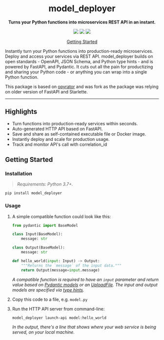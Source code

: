 <!-- markdownlint-disable MD033 MD041 -->
<h1 align="center">
    model_deployer
</h1>

<p align="center">
    <strong>Turns your Python functions into microservices REST API in an instant.</strong>
</p>

<p align="center">
    <a href="https://pypi.org/project/opyrator/" title="Python Version"><img src="https://img.shields.io/badge/Python-3.7%2B-blue&style=flat"></a>
    <a href="https://github.com/dubuisa/model_deployer/blob/main/LICENSE" title="Project License"><img src="https://img.shields.io/badge/License-MIT-green.svg"></a>
    <a href="https://github.com/dubuisa/model_deployer/actions?query=workflow/CI" title="Build status"><img src="https://img.shields.io/github/workflow/status/dubuisa/model_deployer/CI?style=flat"></a>
</p>

<p align="center">
  <a href="#getting-started">Getting Started</a>
</p>

Instantly turn your Python functions into production-ready microservices. Deploy and access your services via REST API. model_deployer builds on open standards - OpenAPI,  JSON Schema, and Python type hints - and is powered by FastAPI, and Pydantic. It cuts out all the pain for productizing and sharing your Python code - or anything you can wrap into a single Python function.

This package is based on [opyrator](https://github.com/ml-tooling/opyrator) and was fork as the package was relying on older version of FastAPI and Starlette.


---

## Highlights

- Turn functions into production-ready services within seconds.
- Auto-generated HTTP API based on FastAPI.
- Save and share as self-contained executable file or Docker image.
- Instantly deploy and scale for production usage.
- Track and monitor API's call with correlation_id

## Getting Started

### Installation

> _Requirements: Python 3.7+._

```bash
pip install model_deployer
```

### Usage

1. A simple compatible function could look like this:

    ```python
    from pydantic import BaseModel

    class Input(BaseModel):
        message: str

    class Output(BaseModel):
        message: str

    def hello_world(input: Input) -> Output:
        """Returns the `message` of the input data."""
        return Output(message=input.message)
    ```

    _A compatible function is required to have an `input` parameter and return value based on [Pydantic models](https://pydantic-docs.helpmanual.io/) or an [UploadFile](https://fastapi.tiangolo.com/tutorial/request-files/#uploadfile). The input and output models are specified via [type hints](https://docs.python.org/3/library/typing.html)._

2. Copy this code to a file, e.g. `model.py`
3. Run the HTTP API server from command-line:

    ```bash
    model_deployer launch-api model:hello_world
    ```
    _In the output, there's a line that shows where your web service is being served, on your local machine._
